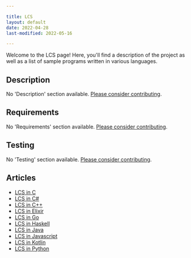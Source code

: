```yaml
---

title: LCS
layout: default
date: 2022-04-28
last-modified: 2022-05-16

---
```


Welcome to the LCS page! Here, you'll find a description of the project as well as a list of sample programs written in various languages.

## Description

No 'Description' section available. [Please consider contributing](https://github.com/TheRenegadeCoder/sample-programs-website).

## Requirements

No 'Requirements' section available. [Please consider contributing](https://github.com/TheRenegadeCoder/sample-programs-website).

## Testing

No 'Testing' section available. [Please consider contributing](https://github.com/TheRenegadeCoder/sample-programs-website).

## Articles

- [LCS in C](https://sampleprograms.io/projects/lcs/c)
- [LCS in C#](https://sampleprograms.io/projects/lcs/c-sharp)
- [LCS in C++](https://sampleprograms.io/projects/lcs/c-plus-plus)
- [LCS in Elixir](https://sampleprograms.io/projects/lcs/elixir)
- [LCS in Go](https://sampleprograms.io/projects/lcs/go)
- [LCS in Haskell](https://sampleprograms.io/projects/lcs/haskell)
- [LCS in Java](https://sampleprograms.io/projects/lcs/java)
- [LCS in Javascript](https://sampleprograms.io/projects/lcs/javascript)
- [LCS in Kotlin](https://sampleprograms.io/projects/lcs/kotlin)
- [LCS in Python](https://sampleprograms.io/projects/lcs/python)